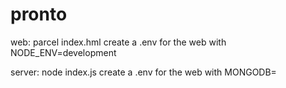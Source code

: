 # pronto

web: parcel index.hml
create a .env for the web with NODE_ENV=development

server: node index.js
create a .env for the web with MONGODB=<mongo URL>
